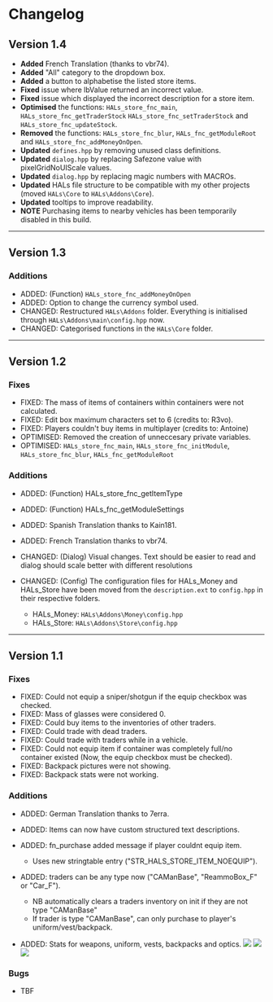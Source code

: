 # Changelog

## Version 1.4
* **Added** French Translation (thanks to vbr74).
* **Added** "All" category to the dropdown box.
* **Added** a button to alphabetise the listed store items.
* **Fixed** issue where lbValue returned an incorrect value.
* **Fixed** issue which displayed the incorrect description for a store item.
* **Optimised** the functions: `HALs_store_fnc_main`, `HALs_store_fnc_getTraderStock` `HALs_store_fnc_setTraderStock` and  `HALs_store_fnc_updateStock`.
* **Removed** the functions: `HALs_store_fnc_blur`, `HALs_fnc_getModuleRoot` and `HALs_store_fnc_addMoneyOnOpen`.
* **Updated** `defines.hpp` by removing unused class definitions.
* **Updated** `dialog.hpp` by replacing Safezone value with pixelGridNoUIScale values.
* **Updated** `dialog.hpp` by replacing magic numbers with MACROs.
* **Updated** HALs file structure to be compatible with my other projects (moved `HALs\Core` to `HALs\Addons\Core`).
* **Updated** tooltips to improve readability.
* **NOTE** Purchasing items to nearby vehicles has been temporarily disabled in this build.
___
## Version 1.3
### Additions
* ADDED: (Function) `HALs_store_fnc_addMoneyOnOpen`
* ADDED: Option to change the currency symbol used.
* CHANGED: Restructured `HALs\Addons` folder. Everything is initialised through `HALs\Addons\main\config.hpp` now.
* CHANGED: Categorised functions in the `HALs\Core` folder.
___
## Version 1.2
### Fixes
* FIXED: The mass of items of containers within containers were not calculated.
* FIXED: Edit box maximum characters set to 6 (credits to: R3vo).
* FIXED: Players couldn't buy items in multiplayer (credits to: Antoine)
* OPTIMISED: Removed the creation of unneccesary private variables.
* OPTIMISED: `HALs_store_fnc_main`, `HALs_store_fnc_initModule`, `HALs_store_fnc_blur`, `HALs_fnc_getModuleRoot`

### Additions
* ADDED: (Function) HALs_store_fnc_getItemType
* ADDED: (Function) HALs_fnc_getModuleSettings
* ADDED: Spanish Translation thanks to Kain181.
* ADDED: French Translation thanks to vbr74.

* CHANGED: (Dialog) Visual changes. Text should be easier to read and dialog should scale better with different resolutions
* CHANGED: (Config) The configuration files for HALs_Money and HALs_Store have been moved from the `description.ext` to `config.hpp` in their respective folders.
  * HALs_Money: `HALs\Addons\Money\config.hpp`
  * HALs_Store: `HALs\Addons\Store\config.hpp`
___
## Version 1.1
### Fixes
* FIXED: Could not equip a sniper/shotgun if the equip checkbox was checked.
* FIXED: Mass of glasses were considered 0.
* FIXED: Could buy items to the inventories of other traders.
* FIXED: Could trade with dead traders.
* FIXED: Could trade with traders while in a vehicle.
* FIXED: Could not equip item if container was completely full/no container existed (Now, the equip checkbox must be checked).
* FIXED: Backpack pictures were not showing.
* FIXED: Backpack stats were not working.

### Additions
* ADDED: German Translation thanks to 7erra.
* ADDED: Items can now have custom structured text descriptions.
* ADDED: fn_purchase added message if player couldnt equip item.
  * Uses new stringtable entry ("STR_HALS_STORE_ITEM_NOEQUIP").

* ADDED: traders can be any type now ("CAManBase", "ReammoBox_F" or "Car_F").
  * NB automatically clears a traders inventory on init if they are not type "CAManBase"
  * If trader is type "CAManBase", can only purchase to player's uniform/vest/backpack.

* ADDED: Stats for weapons, uniform, vests, backpacks and optics.
![](http://i.imgur.com/piowiF0.jpg) ![](http://i.imgur.com/cXhrtyh.jpg) ![](http://i.imgur.com/LyaFDse.jpg)

### Bugs
* TBF
